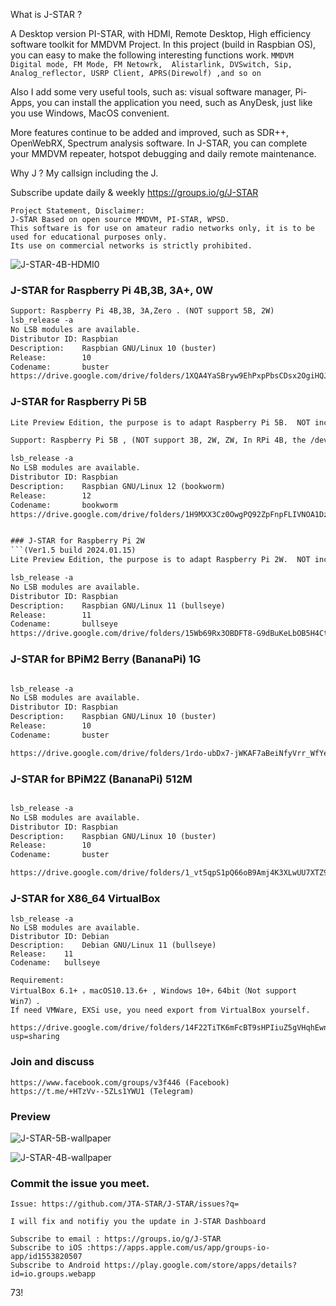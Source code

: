 What is J-STAR ?

A Desktop version PI-STAR, with HDMI, Remote Desktop, High efficiency software toolkit for MMDVM Project. In this project (build in Raspbian OS), you can easy to make the following interesting functions work.
`MMDVM Digital mode, FM Mode, FM Netowrk,  Alistarlink, DVSwitch, Sip, Analog_reflector, USRP Client, APRS(Direwolf) ,and so on`

Also I add some very useful tools, such as: visual software manager, Pi-Apps, you can install the application you need, such as AnyDesk, just like you use Windows, MacOS convenient.

More features continue to be added and improved, such as SDR++, OpenWebRX, Spectrum analysis software. In J-STAR, you can complete your MMDVM repeater, hotspot debugging and daily remote maintenance.

Why J ? My callsign including the J.

Subscribe update daily & weekly https://groups.io/g/J-STAR

```
Project Statement, Disclaimer:
J-STAR Based on open source MMDVM, PI-STAR, WPSD. 
This software is for use on amateur radio networks only, it is to be used for educational purposes only.
Its use on commercial networks is strictly prohibited.
```

![J-STAR-4B-HDMI0](https://github.com/JTA-STAR/J-STAR/assets/22002824/4f23f81b-37c9-46ff-b720-bf25e5f27183)


### J-STAR for Raspberry Pi 4B,3B, 3A+, 0W 
```(Ver2.3 build 2024.01.15)
Support: Raspberry Pi 4B,3B, 3A,Zero . (NOT support 5B, 2W) 
lsb_release -a
No LSB modules are available.
Distributor ID: Raspbian
Description:    Raspbian GNU/Linux 10 (buster)
Release:        10
Codename:       buster
https://drive.google.com/drive/folders/1XQA4YaSBryw9EhPxpPbsCDsx2OgiHQJe?usp=sharing
```

### J-STAR for Raspberry Pi 5B 
```(Ver1.5 build 2024.01.15)
Lite Preview Edition, the purpose is to adapt Raspberry Pi 5B.  NOT including  Alistarlink, DVSwitch, Sip, Analog_reflector, USRP Client, APRS(Direwolf)

Support: Raspberry Pi 5B , (NOT support 3B, 2W, ZW, In RPi 4B, the /dev/ttyAMA0 not detect) 

lsb_release -a
No LSB modules are available.
Distributor ID: Raspbian
Description:    Raspbian GNU/Linux 12 (bookworm)
Release:        12
Codename:       bookworm
https://drive.google.com/drive/folders/1H9MXX3Cz0OwgPQ92ZpFnpFLIVNOA1DzP?usp=sharing```


### J-STAR for Raspberry Pi 2W
```(Ver1.5 build 2024.01.15)
Lite Preview Edition, the purpose is to adapt Raspberry Pi 2W.  NOT including Alistarlink, DVSwitch, Sip, Analog_reflector, USRP Client, APRS(Direwolf)

lsb_release -a
No LSB modules are available.
Distributor ID: Raspbian
Description:    Raspbian GNU/Linux 11 (bullseye)
Release:        11
Codename:       bullseye
https://drive.google.com/drive/folders/15Wb69Rx3OBDFT8-G9dBuKeLbOB5H4Ctq?usp=sharing
```


### J-STAR for BPiM2 Berry (BananaPi) 1G 
```(Ver2.3 build 2024.01.18)

lsb_release -a
No LSB modules are available.
Distributor ID: Raspbian
Description:    Raspbian GNU/Linux 10 (buster)
Release:        10
Codename:       buster

https://drive.google.com/drive/folders/1rdo-ubDx7-jWKAF7aBeiNfyVrr_WfYeD?usp=sharing
```

### J-STAR for BPiM2Z  (BananaPi) 512M 
```(Ver2.3 build 2024.01.18)

lsb_release -a
No LSB modules are available.
Distributor ID: Raspbian
Description:    Raspbian GNU/Linux 10 (buster)
Release:        10
Codename:       buster

https://drive.google.com/drive/folders/1_vt5qpS1pQ66oB9Amj4K3XLwUU7XTZ9u?usp=sharing
```

### J-STAR for X86_64 VirtualBox
```
lsb_release -a
No LSB modules are available.
Distributor ID:	Debian
Description:	Debian GNU/Linux 11 (bullseye)
Release:	11
Codename:	bullseye

Requirement: 
VirtualBox 6.1+ ，macOS10.13.6+ , Windows 10+，64bit（Not support Win7）.
If need VMWare, EXSi use, you need export from VirtualBox yourself.

https://drive.google.com/drive/folders/14F22TiTK6mFcBT9sHPIiuZ5gVHqhEwnb?usp=sharing
```

### Join and discuss
```
https://www.facebook.com/groups/v3f446 (Facebook)
https://t.me/+HTzVv--5ZLs1YWU1 (Telegram)
```

### Preview

![J-STAR-5B-wallpaper](https://github.com/JTA-STAR/J-STAR/assets/22002824/6c2848e3-2358-4f58-8617-b389dabaae58)

![J-STAR-4B-wallpaper](https://github.com/JTA-STAR/J-STAR/assets/22002824/40460f2e-4fb0-434e-bbbf-dcecc4fee71b)

### Commit the issue you meet.
```
Issue: https://github.com/JTA-STAR/J-STAR/issues?q=

I will fix and notifiy you the update in J-STAR Dashboard

Subscribe to email : https://groups.io/g/J-STAR
Subscribe to iOS :https://apps.apple.com/us/app/groups-io-app/id1553820507
Subscribe to Android https://play.google.com/store/apps/details?id=io.groups.webapp 
```

73!

